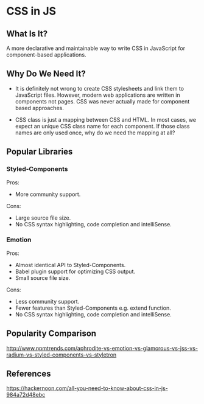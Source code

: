 # CSS in JS

## What Is It?

A more declarative and maintainable way to write CSS in JavaScript for component-based applications.

## Why Do We Need It?

-   It is definitely not wrong to create CSS stylesheets and link them to JavaScript files. However, modern web applications are written in components not pages. CSS was never actually made for component based approaches.

-   CSS class is just a mapping between CSS and HTML. In most cases, we expect an unique CSS class name for each component. If those class names are only used once, why do we need the mapping at all?

## Popular Libraries

### Styled-Components

Pros:

-   More community support.

Cons:

-   Large source file size.
-   No CSS syntax highlighting, code completion and intelliSense.

### Emotion

Pros:

-   Almost identical API to Styled-Components.
-   Babel plugin support for optimizing CSS output.
-   Small source file size.

Cons:

-   Less community support.
-   Fewer features than Styled-Components e.g. extend function.
-   No CSS syntax highlighting, code completion and intelliSense.

## Popularity Comparison

http://www.npmtrends.com/aphrodite-vs-emotion-vs-glamorous-vs-jss-vs-radium-vs-styled-components-vs-styletron

## References

https://hackernoon.com/all-you-need-to-know-about-css-in-js-984a72d48ebc
